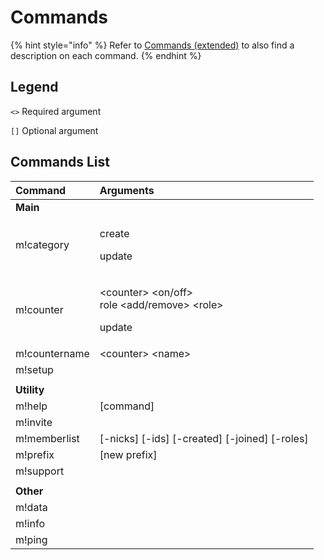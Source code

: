 # Commands

{% hint style="info" %}
Refer to [Commands \(extended\)](commands-extended.md) to also find a description on each command.
{% endhint %}

## Legend

`<>` Required argument

`[]` Optional argument

## Commands List

<table>
  <thead>
    <tr>
      <th style="text-align:left">Command</th>
      <th style="text-align:left">Arguments</th>
    </tr>
  </thead>
  <tbody>
    <tr>
      <td style="text-align:left"><b>Main</b>
      </td>
      <td style="text-align:left"></td>
    </tr>
    <tr>
      <td style="text-align:left">m!category</td>
      <td style="text-align:left">
        <p>create</p>
        <p>update</p>
      </td>
    </tr>
    <tr>
      <td style="text-align:left">m!counter</td>
      <td style="text-align:left">
        <p>&lt;counter&gt; &lt;on/off&gt;
          <br />role &lt;add/remove&gt; &lt;role&gt;</p>
        <p>update</p>
      </td>
    </tr>
    <tr>
      <td style="text-align:left">m!countername</td>
      <td style="text-align:left">&lt;counter&gt; &lt;name&gt;</td>
    </tr>
    <tr>
      <td style="text-align:left">m!setup</td>
      <td style="text-align:left"></td>
    </tr>
    <tr>
      <td style="text-align:left"></td>
      <td style="text-align:left"></td>
    </tr>
    <tr>
      <td style="text-align:left"><b>Utility</b>
      </td>
      <td style="text-align:left"></td>
    </tr>
    <tr>
      <td style="text-align:left">m!help</td>
      <td style="text-align:left">[command]</td>
    </tr>
    <tr>
      <td style="text-align:left">m!invite</td>
      <td style="text-align:left"></td>
    </tr>
    <tr>
      <td style="text-align:left">m!memberlist</td>
      <td style="text-align:left">[-nicks] [-ids] [-created] [-joined] [-roles]</td>
    </tr>
    <tr>
      <td style="text-align:left">m!prefix</td>
      <td style="text-align:left">[new prefix]</td>
    </tr>
    <tr>
      <td style="text-align:left">m!support</td>
      <td style="text-align:left"></td>
    </tr>
    <tr>
      <td style="text-align:left"></td>
      <td style="text-align:left"></td>
    </tr>
    <tr>
      <td style="text-align:left"><b>Other</b>
      </td>
      <td style="text-align:left"></td>
    </tr>
    <tr>
      <td style="text-align:left">m!data</td>
      <td style="text-align:left"></td>
    </tr>
    <tr>
      <td style="text-align:left">m!info</td>
      <td style="text-align:left"></td>
    </tr>
    <tr>
      <td style="text-align:left">m!ping</td>
      <td style="text-align:left"></td>
    </tr>
  </tbody>
</table>